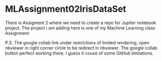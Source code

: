 # MLAssignment02IrisDataSet
There is Assigment 2 where we need to create a repo for Jupiter notebook project. The project i am adding here is one of my Machine Learning class Assignment 


P.S. The google collab link under restrictions of limited rendering, open nbviewer in right corner circle to be redirect in nbviewer. The google collab button perfect working there. I guess it couse of some GitHub limitations. 
